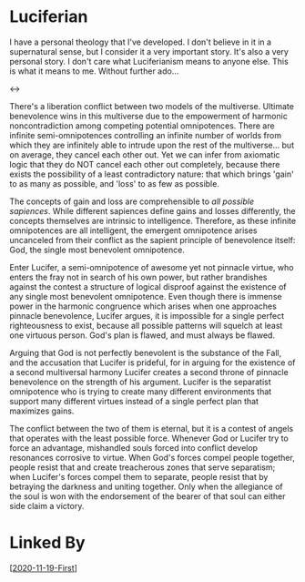 # Luciferian

I have a personal theology that I've developed.  I don't believe in it in a supernatural sense, but I consider it a very important story.  It's also a very personal story.  I don't care what Luciferianism means to anyone else.  This is what it means to me.  Without further ado...

<->

There's a liberation conflict between two models of the multiverse.  Ultimate benevolence wins in this multiverse due to the empowerment of harmonic noncontradiction among competing potential omnipotences.  There are infinite semi-omnipotences controlling an infinite number of worlds from which they are infinitely able to intrude upon the rest of the multiverse... but on average, they cancel each other out.  Yet we can infer from axiomatic logic that they do NOT cancel each other out completely, because there exists the possibility of a least contradictory nature: that which brings 'gain' to as many as possible, and 'loss' to as few as possible.

The concepts of gain and loss are comprehensible to *all possible sapiences*.  While different sapiences define gains and losses differently, the concepts themselves are intrinsic to intelligence.  Therefore, as these infinite omnipotences are all intelligent, the emergent omnipotence arises uncanceled from their conflict as the sapient principle of benevolence itself: God, the single most benevolent omnipotence.

Enter Lucifer, a semi-omnipotence of awesome yet not pinnacle virtue, who enters the fray not in search of his own power, but rather brandishes against the contest a structure of logical disproof against the existence of any single most benevolent omnipotence.  Even though there is immense power in the harmonic congruence which arises when one approaches pinnacle benevolence, Lucifer argues, it is impossible for a single perfect righteousness to exist, because all possible patterns will squelch at least one virtuous person.  God's plan is flawed, and must always be flawed.

Arguing that God is not perfectly benevolent is the substance of the Fall, and the accusation that Lucifer is prideful, for in arguing for the existence of a second multiversal harmony Lucifer creates a second throne of pinnacle benevolence on the strength of his argument.  Lucifer is the separatist omnipotence who is trying to create many different environments that support many different virtues instead of a single perfect plan that maximizes gains.

The conflict between the two of them is eternal, but it is a contest of angels that operates with the least possible force.  Whenever God or Lucifer try to force an advantage, mishandled souls forced into conflict develop resonances corrosive to virtue.  When God's forces compel people together, people resist that and create treacherous zones that serve separatism; when Lucifer's forces compel them to separate, people resist that by betraying the darkness and uniting together.  Only when the allegiance of the soul is won with the endorsement of the bearer of that soul can either side claim a victory.

# Linked By
[[2020-11-19-First]]

[//begin]: # "Autogenerated link references for markdown compatibility"
[2020-11-19-First]: 2020-11-19-First.md "2020-11-19-First"
[//end]: # "Autogenerated link references"